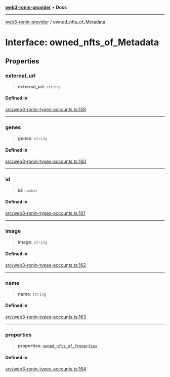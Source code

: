 [**web3-ronin-provider**](../README.md) • **Docs**

***

[web3-ronin-provider](../globals.md) / owned\_nfts\_of\_Metadata

# Interface: owned\_nfts\_of\_Metadata

## Properties

### external\_url

> **external\_url**: `string`

#### Defined in

[src/web3-ronin-types-accounts.ts:159](https://github.com/chuacw/web3-ronin-provider/blob/7251b9677bbb79d30e6a4204bfabcc38fab6aa15/src/web3-ronin-types-accounts.ts#L159)

***

### genes

> **genes**: `string`

#### Defined in

[src/web3-ronin-types-accounts.ts:160](https://github.com/chuacw/web3-ronin-provider/blob/7251b9677bbb79d30e6a4204bfabcc38fab6aa15/src/web3-ronin-types-accounts.ts#L160)

***

### id

> **id**: `number`

#### Defined in

[src/web3-ronin-types-accounts.ts:161](https://github.com/chuacw/web3-ronin-provider/blob/7251b9677bbb79d30e6a4204bfabcc38fab6aa15/src/web3-ronin-types-accounts.ts#L161)

***

### image

> **image**: `string`

#### Defined in

[src/web3-ronin-types-accounts.ts:162](https://github.com/chuacw/web3-ronin-provider/blob/7251b9677bbb79d30e6a4204bfabcc38fab6aa15/src/web3-ronin-types-accounts.ts#L162)

***

### name

> **name**: `string`

#### Defined in

[src/web3-ronin-types-accounts.ts:163](https://github.com/chuacw/web3-ronin-provider/blob/7251b9677bbb79d30e6a4204bfabcc38fab6aa15/src/web3-ronin-types-accounts.ts#L163)

***

### properties

> **properties**: [`owned_nfts_of_Properties`](owned_nfts_of_Properties.md)

#### Defined in

[src/web3-ronin-types-accounts.ts:164](https://github.com/chuacw/web3-ronin-provider/blob/7251b9677bbb79d30e6a4204bfabcc38fab6aa15/src/web3-ronin-types-accounts.ts#L164)
